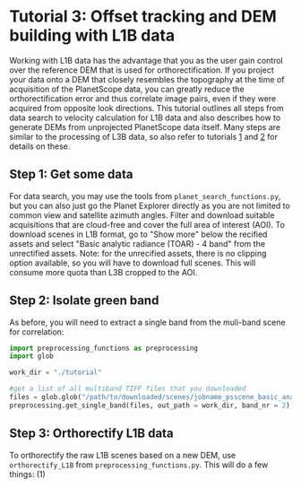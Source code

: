 # Tutorial 3: Offset tracking and DEM building with L1B data

Working with L1B data has the advantage that you as the user gain control over the reference DEM that is used for orthorectification. If you project your data onto a DEM that closely resembles the topography at the time of acquisition of the PlanetScope data, you can greatly reduce the orthorectification error and thus correlate image pairs, even if they were acquired from opposite look directions. This tutorial outlines all steps from data search to velocity calculation for L1B data and also describes how to generate DEMs from unprojected PlanetScope data itself. Many steps are similar to the processing of L3B data, so also refer to tutorials [1](./tutorial/Tutorial1_Data_Search.md) and [2](./tutorial/Tutorial2_Offset_Tracking_L3B.md) for details on these.  

## Step 1: Get some data

For data search, you may use the tools from `planet_search_functions.py`, but you can also just go the Planet Explorer directly as you are not limited to common view and satellite azimuth angles. Filter and download suitable acquisitions that are cloud-free and cover the full area of interest (AOI). To download scenes in L1B format, go to "Show more" below the recified assets and select "Basic analytic radiance (TOAR) - 4 band" from the unrectified assets. Note: for the unrecified assets, there is no clipping option available, so you will have to download full scenes. This will consume more quota than L3B cropped to the AOI.

## Step 2: Isolate green band

As before, you will need to extract a single band from the muli-band scene for correlation:

``` python
import preprocessing_functions as preprocessing
import glob

work_dir = "./tutorial"

#get a list of all multiband TIFF files that you downloaded
files = glob.glob("/path/to/downloaded/scenes/jobname_psscene_basic_analytic_udm2/PSScene/*1B_AnalyticMS.tif") 
preprocessing.get_single_band(files, out_path = work_dir, band_nr = 2)
```

## Step 3: Orthorectify L1B data
To orthorectify the raw L1B scenes based on a new DEM, use `orthorectify_L1B` from `preprocessing_functions.py`. This will do a few things: (1)


